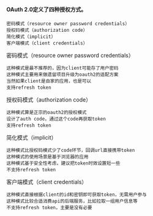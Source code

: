 #### OAuth 2.0定义了四种授权方式。

    密码模式（resource owner password credentials）
    授权码模式（authorization code）
    简化模式（implicit）
    客户端模式（client credentials）
密码模式（resource owner password credentials）
    
    这种模式是最不推荐的，因为client可能存了用户密码
    这种模式主要用来做遗留项目升级为oauth2的适配方案
    当然如果client是自家的应用，也是可以
    支持refresh token
授权码模式（authorization code）

    这种模式算是正宗的oauth2的授权模式
    设计了auth code，通过这个code再获取token
    支持refresh token
简化模式（implicit）

    这种模式比授权码模式少了code环节，回调url直接携带token
    这种模式的使用场景是基于浏览器的应用
    这种模式基于安全性考虑，建议把token时效设置短一些
    不支持refresh token
客户端模式（client credentials）

    这种模式直接根据client的id和密钥即可获取token，无需用户参与
    这种模式比较合适消费api的后端服务，比如拉取一组用户信息等
    不支持refresh token，主要是没有必要